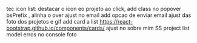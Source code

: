 tec icon list: destacar o icon eo projeto ao click,  add class no popover bsPrefix , alinha o over
ajust no email add opcao de enviar email 
ajust das foto dos projetos e gif
add card a list https://react-bootstrap.github.io/components/cards/
ajust no sobre mim SS
project list model erros no console
foto

